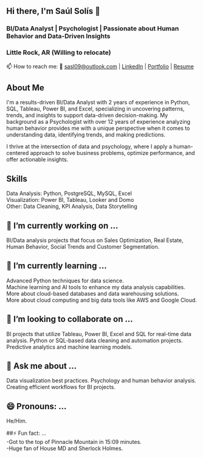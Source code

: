 
## Hi there, I'm Saúl Solís 👋
### BI/Data Analyst | Psychologist | Passionate about Human Behavior and Data-Driven Insights
### Little Rock, AR (Willing to relocate) <br>
📫 How to reach me: 📧 sasl09@outlook.com | [LinkedIn](https://www.linkedin.com/in/saúlsolís249502204) | [Portfolio](https://github.com/sasl09) | [Resume](https://docs.google.com/document/d/1c_T28Y6Nc6-Us0bZv7k1cZf6xL39Y3qC/edit?usp=sharing&ouid=112612387121471093382&rtpof=true&sd=true)

## About Me
I'm a results-driven BI/Data Analyst with 2 years of experience in Python, SQL, Tableau, Power BI, and Excel, specializing in uncovering patterns, trends, and insights to support data-driven decision-making. My background as a Psychologist with over 12 years of experience analyzing human behavior provides me with a unique perspective when it comes to understanding data, identifying trends, and making predictions.

I thrive at the intersection of data and psychology, where I apply a human-centered approach to solve business problems, optimize performance, and offer actionable insights.

## Skills
Data Analysis: Python, PostgreSQL, MySQL, Excel  <br>
Visualization: Power BI, Tableau, Looker and Domo  <br>
Other: Data Cleaning, KPI Analysis, Data Storytelling <br> 

## 🔭 I’m currently working on ...  <br>
BI/Data analysis projects that focus on Sales Optimization, Real Estate, Human Behavior, Social Trends and Customer Segmentation.

## 🌱 I’m currently learning ...  <br>
Advanced Python techniques for data science. <br>
Machine learning and AI tools to enhance my data analysis capabilities. <br>
More about cloud-based databases and data warehousing solutions. <br>
More about cloud computing and big data tools like AWS and Google Cloud.

## 👯 I’m looking to collaborate on ...  <br>
BI projects that utilize Tableau, Power BI, Excel and SQL for real-time data analysis.
Python or SQL-based data cleaning and automation projects.
Predictive analytics and machine learning models.

## 💬 Ask me about ...  <br>
Data visualization best practices.
Psychology and human behavior analysis.
Creating efficient workflows for BI projects.

## 😄 Pronouns: ...  <br>
He/Him.

##⚡ Fun fact: ...  <br>
-Got to the top of Pinnacle Mountain in 15:09 minutes. <br>
-Huge fan of House MD and Sherlock Holmes.
